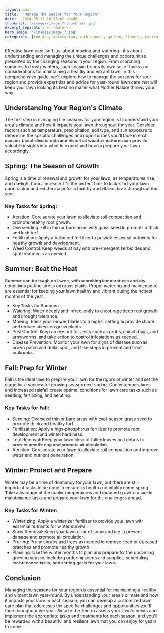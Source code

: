 ```yaml
---
layout: post
title:  "Manage the Season for Your Region"
date:   2024-05-21 16:13:02 -0400
thumbnail: '/images/image_7-thumbnail.jpg'
excerpt_separator: <!--more-->
hero_image: '/images/image_7.jpg'
categories: [indiana, decoration, curb appeal, garden, flowers, recreation]
---
```

Effective lawn care isn't just about mowing and watering—it's about understanding and managing the unique challenges and opportunities presented by the changing seasons in your region. <!--more-->From scorching summers to frosty winters, each season brings its own set of tasks and considerations for maintaining a healthy and vibrant lawn. In this comprehensive guide, we'll explore how to manage the seasons for your region and provide expert tips and advice for year-round lawn care that will keep your lawn looking its best no matter what Mother Nature throws your way.

## Understanding Your Region's Climate
The first step in managing the seasons for your region is to understand your area's climate and how it impacts your lawn throughout the year. Consider factors such as temperature, precipitation, soil type, and sun exposure to determine the specific challenges and opportunities you'll face in each season. Local climate data and historical weather patterns can provide valuable insights into what to expect and how to prepare your lawn accordingly.

## Spring: The Season of Growth
Spring is a time of renewal and growth for your lawn, as temperatures rise, and daylight hours increase. It's the perfect time to kick-start your lawn care routine and set the stage for a healthy and vibrant lawn throughout the year.
### Key Tasks for Spring:
* Aeration: Core aerate your lawn to alleviate soil compaction and promote healthy root growth.
* Overseeding: Fill in thin or bare areas with grass seed to promote a thick and lush turf.
* Fertilization: Apply a balanced fertilizer to provide essential nutrients for healthy growth and development.
* Weed Control: Keep weeds at bay with pre-emergent herbicides and spot treatments as needed.

## Summer: Beat the Heat
Summer can be tough on lawns, with scorching temperatures and dry conditions putting stress on grass plants. Proper watering and maintenance are essential for keeping your lawn healthy and vibrant during the hottest months of the year.
* Key Tasks for Summer:
* Watering: Water deeply and infrequently to encourage deep root growth and drought tolerance.
* Mowing: Raise your mower blades to a higher setting to provide shade and reduce stress on grass plants.
* Pest Control: Keep an eye out for pests such as grubs, chinch bugs, and armyworms, and take action to control infestations as needed.
* Disease Prevention: Monitor your lawn for signs of disease such as brown patch and dollar spot, and take steps to prevent and treat outbreaks.

## Fall: Prep for Winter
Fall is the ideal time to prepare your lawn for the rigors of winter and set the stage for a successful growing season next spring. Cooler temperatures and increased rainfall create optimal conditions for lawn care tasks such as seeding, fertilizing, and aerating.
### Key Tasks for Fall:
* Seeding: Overseed thin or bare areas with cool-season grass seed to promote thick and healthy turf.
* Fertilization: Apply a high-phosphorus fertilizer to promote root development and winter hardiness.
* Leaf Removal: Keep your lawn clear of fallen leaves and debris to prevent smothering and promote air circulation.
* Aeration: Core aerate your lawn to alleviate soil compaction and improve water and nutrient penetration.

## Winter: Protect and Prepare
Winter may be a time of dormancy for your lawn, but there are still important tasks to be done to ensure its health and vitality come spring. Take advantage of the cooler temperatures and reduced growth to tackle maintenance tasks and prepare your lawn for the challenges ahead.
### Key Tasks for Winter:
* Winterizing: Apply a winterizer fertilizer to provide your lawn with essential nutrients for winter survival.
* Snow Removal: Keep your lawn clear of snow and ice to prevent damage and promote air circulation.
* Pruning: Prune shrubs and trees as needed to remove dead or diseased branches and promote healthy growth.
* Planning: Use the winter months to plan and prepare for the upcoming growing season, including ordering seeds and supplies, scheduling maintenance tasks, and setting goals for your lawn.

## Conclusion
Managing the seasons for your region is essential for maintaining a healthy and vibrant lawn year-round. By understanding your area's climate and how it impacts your lawn in each season, you can develop a customized lawn care plan that addresses the specific challenges and opportunities you'll face throughout the year. So take the time to assess your lawn's needs and implement the appropriate tasks and treatments for each season, and you'll be rewarded with a beautiful and resilient lawn that you can enjoy for years to come.
